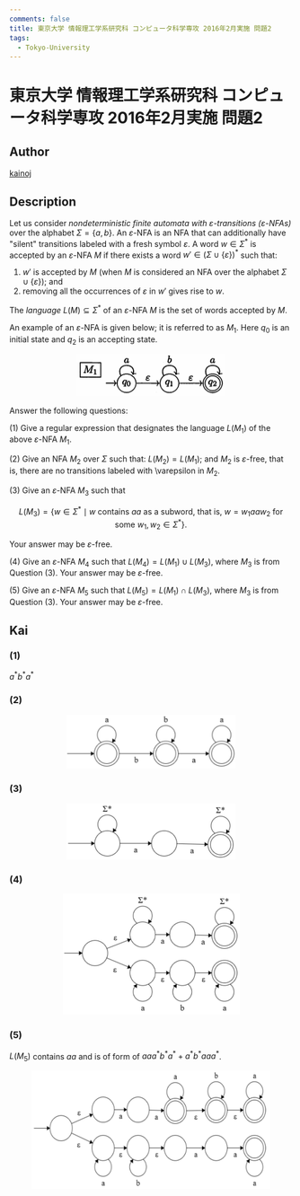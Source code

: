 ```yaml
---
comments: false
title: 東京大学 情報理工学系研究科 コンピュータ科学専攻 2016年2月実施 問題2
tags:
  - Tokyo-University
---
```

# 東京大学 情報理工学系研究科 コンピュータ科学専攻 2016年2月実施 問題2

## **Author**
[kainoj](https://github.com/kainoj/utokyo-cs)

## **Description**
Let us consider *nondeterministic finite automata with $\varepsilon$-transitions ($\varepsilon$-NFAs)* over the alphabet $\Sigma = \{a, b\}$.
An $\varepsilon$-NFA is an NFA that can additionally have "silent" transitions labeled with a fresh symbol $\varepsilon$.
A word $w \in \Sigma^*$ is accepted by an $\varepsilon$-NFA $M$ if there exists a word $w' \in (\Sigma \cup \{\varepsilon\})^*$ such that:

1) $w'$ is accepted by $M$ (when $M$ is considered an NFA over the alphabet $\Sigma \cup \{\varepsilon\}$); and 
2) removing all the occurrences of $\varepsilon$ in $w'$ gives rise to $w$. 

The *language* $L(M) \subseteq \Sigma^*$ of an $\varepsilon$-NFA $M$ is the set of words accepted by $M$.

An example of an $\varepsilon$-NFA is given below; it is referred to as $M_1$. Here $q_0$ is an initial state and $q_2$ is an accepting state.

<figure style="text-align:center;">
  <img src="https://raw.githubusercontent.com/Myyura/the_kai_project_assets/main/kakomonn/tokyo_university/IST/cs_201602_2_p1.png" width="265" height="75" alt=""/>
</figure>

Answer the following questions:

(1) Give a regular expression that designates the language $L(M_1)$ of the above $\varepsilon$-NFA $M_1$.

(2) Give an NFA $M_2$ over $\Sigma$ such that: $L(M_2) = L(M_1)$; and $M_2$ is $\varepsilon$-free, that is, there are no transitions labeled with \varepsilon in $M_2$.

(3) Give an $\varepsilon$-NFA $M_3$ such that

$$
L(M_3) = \{ w \in \Sigma^* \mid w \text{ contains } aa \text{ as a subword, that is, } w = w_1 aa w_2 \text{ for some } w_1, w_2 \in \Sigma^* \}.
$$

Your answer may be $\varepsilon$-free.

(4) Give an $\varepsilon$-NFA $M_4$ such that $L(M_4) = L(M_1) \cup L(M_3)$, where $M_3$ is from Question (3). Your answer may be $\varepsilon$-free.

(5) Give an $\varepsilon$-NFA $M_5$ such that $L(M_5) = L(M_1) \cap L(M_3)$, where $M_3$ is from Question (3). Your answer may be $\varepsilon$-free.


## **Kai**
### (1)
$a^*b^*a^*$

### (2)

<figure style="text-align:center;">
  <img src="https://raw.githubusercontent.com/Myyura/the_kai_project_assets/main/kakomonn/tokyo_university/IST/cs_201602_2_p2.png" width="300" height="95" alt=""/>
</figure>

### (3)

<figure style="text-align:center;">
  <img src="https://raw.githubusercontent.com/Myyura/the_kai_project_assets/main/kakomonn/tokyo_university/IST/cs_201602_2_p3.png" width="300" height="100" alt=""/>
</figure>

### (4)

<figure style="text-align:center;">
  <img src="https://raw.githubusercontent.com/Myyura/the_kai_project_assets/main/kakomonn/tokyo_university/IST/cs_201602_2_p4.png" width="315" height="215" alt=""/>
</figure>

### (5)

$L(M_5)$ contains $aa$ and is of form of $aaa^*b^*a^* + a^*b^*aaa^*$.

<figure style="text-align:center;">
  <img src="https://raw.githubusercontent.com/Myyura/the_kai_project_assets/main/kakomonn/tokyo_university/IST/cs_201602_2_p5.png" width="480" height="210" alt=""/>
</figure>